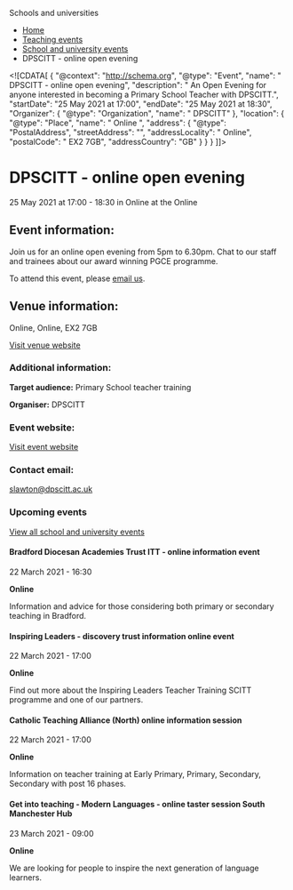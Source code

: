 Schools and universities

*   [Home](/)
*   [Teaching events](/teaching-events)
*   [School and university events](/teaching-events/training-provider-events)
*   DPSCITT - online open evening

<!\[CDATA\[ { "@context": "http://schema.org", "@type": "Event", "name": " DPSCITT - online open evening", "description": " An Open Evening for anyone interested in becoming a Primary School Teacher with DPSCITT.", "startDate": "25 May 2021 at 17:00", "endDate": "25 May 2021 at 18:30", "Organizer": { "@type": "Organization", "name": " DPSCITT" }, "location": { "@type": "Place", "name": " Online ", "address": { "@type": "PostalAddress", "streetAddress": "", "addressLocality": " Online", "postalCode": " EX2 7GB", "addressCountry": "GB" } } } \]\]>

DPSCITT - online open evening
=============================

25 May 2021 at 17:00 - 18:30 in Online at the Online

Event information:
------------------

Join us for an online open evening from 5pm to 6.30pm. Chat to our staff and trainees about our award winning PGCE programme.

To attend this event, please [email us](mailto:admin@dpscitt.ac.uk).

Venue information:
------------------

Online, Online, EX2 7GB

[Visit venue website](https://web.dpscitt.ac.uk/ "Online")

### Additional information:

**Target audience:** Primary School teacher training

**Organiser:** DPSCITT

### Event website:

[Visit event website](https://web.dpscitt.ac.uk/)

### Contact email:

[slawton@dpscitt.ac.uk](mailto:slawton@dpscitt.ac.uk)

### Upcoming events

[View all school and university events](/teaching-events/training-provider-events)

[](/teaching-events/training-provider-events/210322-bradford-diocesan-academies-trust-itt-online-information-event)

#### Bradford Diocesan Academies Trust ITT - online information event

22 March 2021 - 16:30

**Online**

Information and advice for those considering both primary or secondary teaching in Bradford.

[](/teaching-events/training-provider-events/210322-inspiring-leaders-discovery-trust-information-online-event)

#### Inspiring Leaders - discovery trust information online event

22 March 2021 - 17:00

**Online**

Find out more about the Inspiring Leaders Teacher Training SCITT programme and one of our partners.

[](/teaching-events/training-provider-events/210322-catholic-teaching-alliance-north-online-information-session)

#### Catholic Teaching Alliance (North) online information session

22 March 2021 - 17:00

**Online**

Information on teacher training at Early Primary, Primary, Secondary, Secondary with post 16 phases.

[](/teaching-events/training-provider-events/210323-get-into-teaching-modern-languages-online-taster-session-south-manchester-hub)

#### Get into teaching - Modern Languages - online taster session South Manchester Hub

23 March 2021 - 09:00

**Online**

We are looking for people to inspire the next generation of language learners.